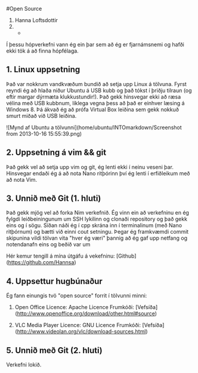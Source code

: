 #Open Source 

1.  Hanna Loftsdottir
2.  -      

Í þessu hópverkefni vann ég ein þar sem að ég er fjarnámsnemi og hafði ekki tök á að finna hópfélaga. 


## 1. Linux uppsetning

Það var nokkrum vandkvæðum bundið að setja upp Linux á tölvuna. Fyrst reyndi ég að hlaða niður Ubuntu á USB kubb og það 
tókst í þriðju tilraun (og eftir margar dýrmæta klukkustundir!). Það gekk hinsvegar ekki að ræsa vélina með USB kubbnum,
líklega vegna þess að það er einhver læsing á Windows 8. Þá ákvað ég að prófa Virtual Box leiðina sem gekk nokkuð smurt 
miðað við USB leiðina.


![Mynd af Ubuntu a tölvunni](home/ubuntu/INTOmarkdown/Screenshot from 2013-10-16 15:55:39.png)

## 2. Uppsetning á vim && git

Það gekk vel að setja upp vim og git, ég lenti ekki í neinu veseni þar. Hinsvegar endaði ég á að nota Nano ritþórinn því 
ég lenti í erfiðleikum með að nota Vim.

## 3. Unnið með Git (1. hluti)

Það gekk mjög vel að forka Nim verkefnið. Ég vinn ein að verkefninu en ég fylgdi leiðbeiningunum um SSH lykilinn og clonaði
repository og það gekk eins og í sögu. Síðan náði ég í cpp skrána inn í terminalinum (með Nano ritþórnum) og bætti við einni
cout setningu. Þegar ég framkvæmdi commit skipunina vildi tölvan vita "hver ég væri" þannig að ég gaf upp netfang og 
notendanafn eins og beðið var um

Hér kemur tengill á mína útgáfu á vekefninu: [Github] (https://github.com/Hannsa)


## 4. Uppsettur hugbúnaður

Ég fann einungis tvö "open source" forrit í tölvunni minni:

1. Open Office
    Licence: Apache Licence
    Frumkóði: [Vefsíða] (http://www.openoffice.org/download/other.html#source)

2. VLC Media Player
    Licence: GNU Licence
    Frumkóði: [Vefsíða] (http://www.videolan.org/vlc/download-sources.html)


## 5. Unnið með Git (2. hluti)

Verkefni lokið.
